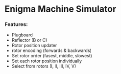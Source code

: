 # Enigma Machine Simulator

### Features:
- Plugboard
- Reflector (B or C)
- Rotor position updater
- rotor encoding (forwards & backwards)
- Set rotor order (fasest, middle, slowest) 
- Set each rotor position individually
- Select from rotors (I, II, III, IV, V)
